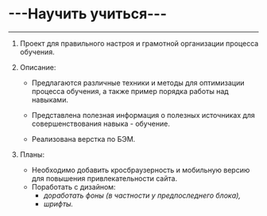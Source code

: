 # ---Научить учиться---
***
1. Проект для правильного настроя
и грамотной организации процесса обучения.

2. Описание:
    * Предлагаются различные техники и методы для оптимизации процесса обучения, а также пример порядка работы над навыками.

    * Представлена полезная информация о полезных источниках для совершенствования навыка - обучение.

    * Реализована верстка по БЭМ.

3. Планы:  
    * Необходимо добавить кросбраузерность и мобильную версию для повышения привлекательности сайта.
    * Поработать с дизайном:
        * *доработать фоны (в частности у предпоследнего блока),*  
        * *шрифты.*